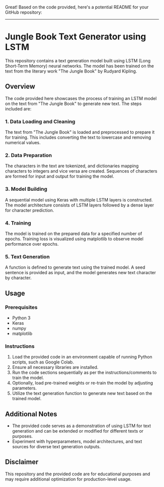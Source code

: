 Great! Based on the code provided, here's a potential README for your GitHub repository:

---

# Jungle Book Text Generator using LSTM

This repository contains a text generation model built using LSTM (Long Short-Term Memory) neural networks. The model has been trained on the text from the literary work "The Jungle Book" by Rudyard Kipling.

## Overview

The code provided here showcases the process of training an LSTM model on the text from "The Jungle Book" to generate new text. The steps included are:

### 1. Data Loading and Cleaning

The text from "The Jungle Book" is loaded and preprocessed to prepare it for training. This includes converting the text to lowercase and removing numerical values.

### 2. Data Preparation

The characters in the text are tokenized, and dictionaries mapping characters to integers and vice versa are created. Sequences of characters are formed for input and output for training the model.

### 3. Model Building

A sequential model using Keras with multiple LSTM layers is constructed. The model architecture consists of LSTM layers followed by a dense layer for character prediction.

### 4. Training

The model is trained on the prepared data for a specified number of epochs. Training loss is visualized using matplotlib to observe model performance over epochs.

### 5. Text Generation

A function is defined to generate text using the trained model. A seed sentence is provided as input, and the model generates new text character by character.

## Usage

### Prerequisites

- Python 3
- Keras
- numpy
- matplotlib

### Instructions

1. Load the provided code in an environment capable of running Python scripts, such as Google Colab.
2. Ensure all necessary libraries are installed.
3. Run the code sections sequentially as per the instructions/comments to train the model.
4. Optionally, load pre-trained weights or re-train the model by adjusting parameters.
5. Utilize the text generation function to generate new text based on the trained model.

## Additional Notes

- The provided code serves as a demonstration of using LSTM for text generation and can be extended or modified for different texts or purposes.
- Experiment with hyperparameters, model architectures, and text sources for diverse text generation outputs.

## Disclaimer

This repository and the provided code are for educational purposes and may require additional optimization for production-level usage.
